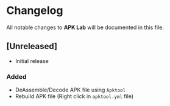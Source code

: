 # Changelog

All notable changes to **APK Lab** will be documented in this file.

## [Unreleased]

- Initial release

### Added

- DeAssemble/Decode APK file using `Apktool`
- Rebuild APK file (Right click in `apktool.yml` file)

